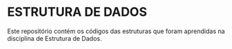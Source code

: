 # ESTRUTURA DE DADOS
Este repositório contém os códigos das estruturas que foram aprendidas na disciplina de Estrutura de Dados.
